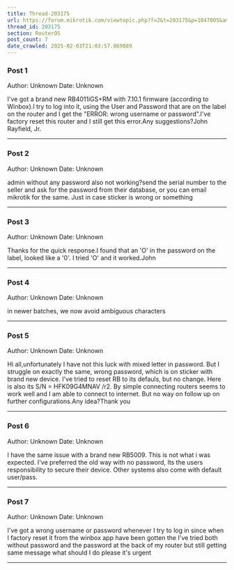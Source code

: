 ```yaml
---
title: Thread-203175
url: https://forum.mikrotik.com/viewtopic.php?f=2&t=203175&p=1047005&amp;sid=49f92a630bc7970d8ca50523be880e8f#p1047005
thread_id: 203175
section: RouterOS
post_count: 7
date_crawled: 2025-02-03T21:03:57.869889
---
```


### Post 1
Author: Unknown
Date: Unknown

I've got a brand new RB4011iGS+RM with 7.10.1 firmware (according to Winbox).I try to log into it, using the User and Password that are on the label on the router and I get the "ERROR: wrong username or password".I've factory reset this router and I still get this error.Any suggestions?John Rayfield, Jr.

---
### Post 2
Author: Unknown
Date: Unknown

admin without any password also not working?send the serial number to the seller and ask for the password from their database, or you can email mikrotik for the same. Just in case sticker is wrong or something

---
### Post 3
Author: Unknown
Date: Unknown

Thanks for the quick response.I found that an 'O' in the password on the label, looked like a '0'.  I tried 'O' and it worked.John

---
### Post 4
Author: Unknown
Date: Unknown

in newer batches, we now avoid ambiguous characters

---
### Post 5
Author: Unknown
Date: Unknown

Hi all,unfortunately I have not this luck with mixed letter in password. But I struggle on exactly the same, wrong password, which is on sticker with brand new device. I've tried to reset RB to its defauls, but no change. Here is also its S/N = HFK09G4MNAV /r2. By simple connecting routers seems to work well and I am able to connect to internet. But no way on follow up on further configurations.Any idea?Thank you

---
### Post 6
Author: Unknown
Date: Unknown

I have the same issue with a brand new RB5009. This is not what i was expected. I've preferred the old way with no password, Its the users responsibility to secure their device. Other systems also come with default user/pass.

---
### Post 7
Author: Unknown
Date: Unknown

I've got a wrong username or password whenever I try to log in since when I factory reset it from the winbox app have been gotten the I've tried both without password and the password at the back of my router but still getting same message what should I do please it's urgent

---
